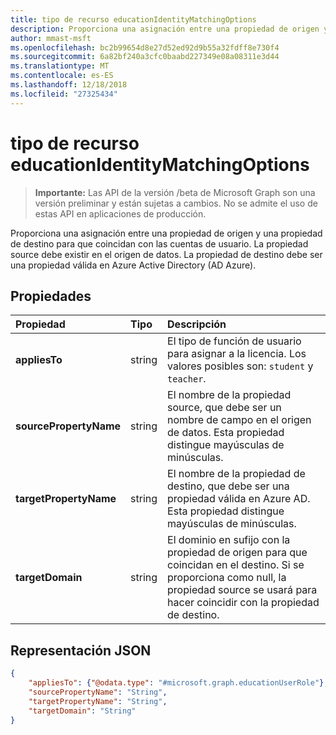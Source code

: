 ```yaml
---
title: tipo de recurso educationIdentityMatchingOptions
description: Proporciona una asignación entre una propiedad de origen y una propiedad de destino para que coincidan con las cuentas de usuario. La propiedad source debe existir en el origen de datos. La propiedad de destino debe ser una propiedad válida en Azure Active Directory (AD Azure).
author: mmast-msft
ms.openlocfilehash: bc2b99654d8e27d52ed92d9b55a32fdff8e730f4
ms.sourcegitcommit: 6a82bf240a3cfc0baabd227349e08a08311e3d44
ms.translationtype: MT
ms.contentlocale: es-ES
ms.lasthandoff: 12/18/2018
ms.locfileid: "27325434"
---
```

# <a name="educationidentitymatchingoptions-resource-type"></a>tipo de recurso educationIdentityMatchingOptions

> **Importante:** Las API de la versión /beta de Microsoft Graph son una versión preliminar y están sujetas a cambios. No se admite el uso de estas API en aplicaciones de producción.

Proporciona una asignación entre una propiedad de origen y una propiedad de destino para que coincidan con las cuentas de usuario. La propiedad source debe existir en el origen de datos. La propiedad de destino debe ser una propiedad válida en Azure Active Directory (AD Azure).

## <a name="properties"></a>Propiedades

| Propiedad | Tipo | Descripción |
|:-|:-|:-|
| **appliesTo** | string |  El tipo de función de usuario para asignar a la licencia. Los valores posibles son: `student` y `teacher`.      |
| **sourcePropertyName** | string |  El nombre de la propiedad source, que debe ser un nombre de campo en el origen de datos. Esta propiedad distingue mayúsculas de minúsculas.        |
| **targetPropertyName** | string |  El nombre de la propiedad de destino, que debe ser una propiedad válida en Azure AD. Esta propiedad distingue mayúsculas de minúsculas.     |
| **targetDomain** | string |  El dominio en sufijo con la propiedad de origen para que coincidan en el destino. Si se proporciona como null, la propiedad source se usará para hacer coincidir con la propiedad de destino.        |

## <a name="json-representation"></a>Representación JSON
<!-- {
  "blockType": "resource",
  "optionalProperties": [

  ],
  "@odata.type": "#microsoft.graph.educationIdentityMatchingOptions"
}-->

```json
{
    "appliesTo": {"@odata.type": "#microsoft.graph.educationUserRole"},
    "sourcePropertyName": "String",
    "targetPropertyName": "String",
    "targetDomain": "String"
}
```
